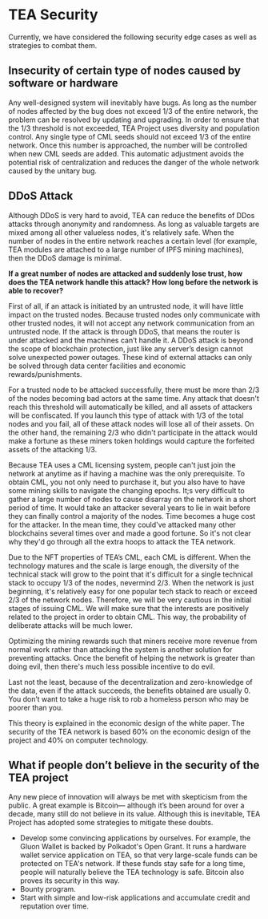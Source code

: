 # TEA Security

Currently, we have considered the following security edge cases as well as strategies to combat them.

## Insecurity of certain type of nodes caused by software or hardware

Any well-designed system will inevitably have bugs. As long as the number of nodes affected by the bug does not exceed 1/3 of the entire network, the problem can be resolved by updating and upgrading. In order to ensure that the 1/3 threshold is not exceeded, TEA Project uses diversity and population control.
Any single type of CML seeds should not exceed 1/3 of the entire network. Once this number is approached, the number will be controlled when new CML seeds are added. This automatic adjustment avoids the potential risk of centralization and reduces the danger of the whole network caused by the unitary bug.

## DDoS Attack

Although DDoS is very hard to avoid, TEA can reduce the benefits of DDos attacks through anonymity and randomness. As long as valuable targets are mixed among all other valueless nodes, it's relatively safe.
When the number of nodes in the entire network reaches a certain level (for example, TEA modules are attached to a large number of IPFS mining machines), then the DDoS damage is minimal.

**If a great number of nodes are attacked and suddenly lose trust, how does the TEA network handle this attack? How long before the network is able to recover?**

First of all, if an attack is initiated by an untrusted node, it will have little impact on the trusted nodes. Because trusted nodes only communicate with other trusted nodes, it will not accept any network communication from an untrusted node. If the attack is through DDoS, that means the router is under attacked and the machines can’t handle it. A DDoS attack is beyond the scope of blockchain protection, just like any server’s design cannot solve unexpected power outages. These kind of external attacks can only be solved through data center facilities and economic rewards/punishments.

For a trusted node to be attacked successfully, there must be more than 2/3 of the nodes becoming bad actors at the same time. Any attack that doesn't reach this threshold will automatically be killed, and all assets of attackers will be confiscated. If you launch this type of attack with 1/3 of the total nodes and you fail, all of these attack nodes will lose all of their assets. On the other hand, the remaining 2/3 who didn't participate in the attack would make a fortune as these miners token holdings would capture the forfeited assets of the attacking 1/3.

Because TEA uses a CML licensing system, people can't just join the network at anytime as if having a machine was the only prerequisite. To obtain CML, you not only need to purchase it, but you also have to have some mining skills to navigate the changing epochs. It;s very difficult to gather a large number of nodes to cause disarray on the network in a short period of time. It would take an attacker several years to lie in wait before they can finally control a majority of the nodes. Time becomes a huge cost for the attacker. In the mean time, they could've attacked many other blockchains several times over and made a good fortune. So it's not clear why they'd go through all the extra hoops to attack the TEA network.

Due to the NFT properties of TEA’s CML, each CML is different. When the technology matures and the scale is large enough, the diversity of the technical stack will grow to the point that it's difficult for a single technical stack to occupy 1/3 of the nodes, nevermind 2/3. When the network is just beginning, it's relatively easy for one popular tech stack to reach or exceed 2/3 of the network nodes. Therefore, we will be very cautious in the initial stages of issuing CML. We will make sure that the interests are positively related to the project in order to obtain CML. This way, the probability of deliberate attacks will be much lower. 

Optimizing the mining rewards such that miners receive more revenue from normal work rather than attacking the system is another solution for preventing attacks. Once the benefit of helping the network is greater than doing evil, then there's much less possible incentive to do evil.

Last not the least, because of the decentralization and zero-knowledge of the data, even if the attack succeeds, the benefits obtained are usually 0. You don’t want to take a huge risk to rob a homeless person who may be poorer than you.

This theory is explained in the economic design of the white paper. The security of the TEA network is based 60% on the economic design of the project and 40% on computer technology.

## What if people don’t believe in the security of the TEA project

Any new piece of innovation will always be met with skepticism from the public. A great example is Bitcoin–– although it’s been around for over a decade, many still do not believe in its value. Although this is inevitable, TEA Project has adopted some strategies to mitigate these doubts.

* Develop some convincing applications by ourselves. For example, the Gluon Wallet is backed by Polkadot's Open Grant. It runs a hardware wallet service application on TEA, so that very large-scale funds can be protected on TEA's network. If these funds stay safe for a long time, people will naturally believe the TEA technology is safe. Bitcoin also proves its security in this way.
* Bounty program.
* Start with simple and low-risk applications and accumulate credit and reputation over time.
